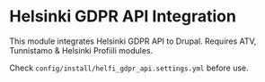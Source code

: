 # Helsinki GDPR API Integration

This module integrates Helsinki GDPR API to Drupal. Requires ATV, Tunnistamo & Helsinki Profiili modules.

Check `config/install/helfi_gdpr_api.settings.yml` before use.